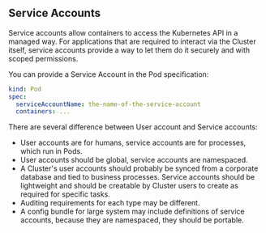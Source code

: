 ## Service Accounts

Service accounts allow containers to access the Kubernetes API in a managed way. For applications that are required to interact via the Cluster itself, service accounts provide a way to let them do it securely and with scoped permissions.

You can provide a Service Account in the Pod specification:

```yaml
kind: Pod
spec:
  serviceAccountName: the-name-of-the-service-account
  containers: ...
```

There are several difference between User account and Service accounts:

- User accounts are for humans, service accounts are for processes, which run in Pods.
- User accounts should be global, service accounts are namespaced.
- A Cluster's user accounts should probably be synced from a corporate database and tied to business processes. Service accounts should be lightweight and should be creatable by Cluster users to create as required for specific tasks.
- Auditing requirements for each type may be different.
- A config bundle for large system may include definitions of service accounts, because they are namespaced, they should be portable.
